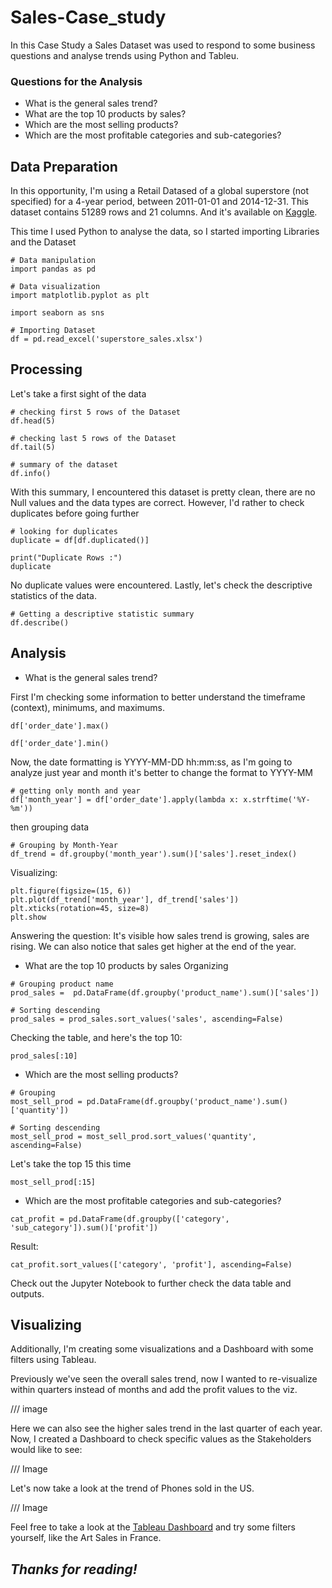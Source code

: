 # Sales-Case_study

In this Case Study a Sales Dataset was used to respond to some business questions and analyse trends using Python and Tableu.

### Questions for the Analysis
- What is the general sales trend?
- What are the top 10 products by sales?
- Which are the most selling products?
- Which are the most profitable categories and sub-categories?

## Data Preparation

In this opportunity, I'm using a Retail Datased of a global superstore (not specified) for a 4-year period, between 2011-01-01 and 2014-12-31.
This dataset contains 51289 rows and 21 columns. And it's available on [Kaggle](https://www.kaggle.com/datasets/rohitsahoo/sales-forecasting).

This time I used Python to analyse the data, so I started importing Libraries and the Dataset

```
# Data manipulation
import pandas as pd

# Data visualization
import matplotlib.pyplot as plt

import seaborn as sns
```
 
```
# Importing Dataset
df = pd.read_excel('superstore_sales.xlsx')
```

## Processing

Let's take a first sight of the data

```
# checking first 5 rows of the Dataset
df.head(5)
```
```
# checking last 5 rows of the Dataset
df.tail(5)
```
```
# summary of the dataset
df.info()
```
With this summary, I encountered this dataset is pretty clean, there are no Null values and the data types are correct. However, I'd rather to check duplicates before going further

```
# looking for duplicates
duplicate = df[df.duplicated()]
 
print("Duplicate Rows :")
duplicate
```
No duplicate values were encountered. Lastly, let's check the descriptive statistics of the data.

```
# Getting a descriptive statistic summary
df.describe()
```

## Analysis

- What is the general sales trend?

First I'm checking some information to better understand the timeframe (context), minimums, and maximums.
```
df['order_date'].max()
```
```
df['order_date'].min()
```
Now, the date formatting is YYYY-MM-DD hh:mm:ss, as I'm going to analyze just year and month it's better to change the format to YYYY-MM
```
# getting only month and year
df['month_year'] = df['order_date'].apply(lambda x: x.strftime('%Y-%m'))
```
then grouping data
```
# Grouping by Month-Year
df_trend = df.groupby('month_year').sum()['sales'].reset_index()
```
Visualizing:

```
plt.figure(figsize=(15, 6))
plt.plot(df_trend['month_year'], df_trend['sales'])
plt.xticks(rotation=45, size=8)    
plt.show
```

Answering the question:
It's visible how sales trend is growing, sales are rising. We can also notice that sales get higher at the end of the year.

- What are the top 10 products by sales
Organizing
```
# Grouping product name
prod_sales =  pd.DataFrame(df.groupby('product_name').sum()['sales'])
```
```
# Sorting descending
prod_sales = prod_sales.sort_values('sales', ascending=False)
```
Checking the table, and here's the top 10:
```
prod_sales[:10]
```
- Which are the most selling products?
```
# Grouping
most_sell_prod = pd.DataFrame(df.groupby('product_name').sum()['quantity'])
```
```
# Sorting descending
most_sell_prod = most_sell_prod.sort_values('quantity', ascending=False)
```
Let's take the top 15 this time
```
most_sell_prod[:15]
```
- Which are the most profitable categories and sub-categories?
```
cat_profit = pd.DataFrame(df.groupby(['category', 'sub_category']).sum()['profit'])
```
Result:
```
cat_profit.sort_values(['category', 'profit'], ascending=False)
```

Check out the Jupyter Notebook to further check the data table and outputs.

## Visualizing

Additionally, I'm creating some visualizations and a Dashboard with some filters using Tableau.

Previously we've seen the overall sales trend, now I wanted to re-visualize within quarters instead of months and add the profit values to the viz.

 /// image

Here we can also see the higher sales trend in the last quarter of each year.
Now, I created a Dashboard to check specific values as the Stakeholders would like to see:

 /// Image

Let's now take a look at the trend of Phones sold in the US.

 /// Image

Feel free to take a look at the [Tableau Dashboard](https://public.tableau.com/app/profile/ramses.rhenals/viz/Superstoresales_16929203324650/Dashboard1) and try some filters yourself, like the Art Sales in France.

## _Thanks for reading!_
